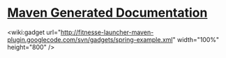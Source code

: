 # [Maven Generated Documentation](http://fitnesse-launcher-maven-plugin.googlecode.com/svn/maven/site/fitnesse-launcher-spring-example/index.html) #

&lt;wiki:gadget url="http://fitnesse-launcher-maven-plugin.googlecode.com/svn/gadgets/spring-example.xml" width="100%" height="800" /&gt;
